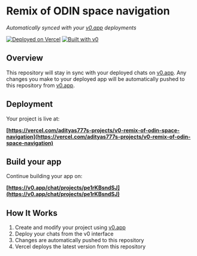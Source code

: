 # Remix of ODIN space navigation 

*Automatically synced with your [v0.app](https://v0.app) deployments*

[![Deployed on Vercel](https://img.shields.io/badge/Deployed%20on-Vercel-black?style=for-the-badge&logo=vercel)](https://vercel.com/adityas777s-projects/v0-remix-of-odin-space-navigation)
[![Built with v0](https://img.shields.io/badge/Built%20with-v0.app-black?style=for-the-badge)](https://v0.app/chat/projects/pe1rKBsndSJ)

## Overview

This repository will stay in sync with your deployed chats on [v0.app](https://v0.app).
Any changes you make to your deployed app will be automatically pushed to this repository from [v0.app](https://v0.app).

## Deployment

Your project is live at:

**[https://vercel.com/adityas777s-projects/v0-remix-of-odin-space-navigation](https://vercel.com/adityas777s-projects/v0-remix-of-odin-space-navigation)**

## Build your app

Continue building your app on:

**[https://v0.app/chat/projects/pe1rKBsndSJ](https://v0.app/chat/projects/pe1rKBsndSJ)**

## How It Works

1. Create and modify your project using [v0.app](https://v0.app)
2. Deploy your chats from the v0 interface
3. Changes are automatically pushed to this repository
4. Vercel deploys the latest version from this repository